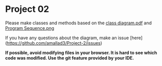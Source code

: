 # Project 02

Please make classes and methods based on the [class diagram.pdf](./Class%20Diagram.pdf)
and [Program Sequence.png](Program%20Sequence.png)

If you have any questions about the diagram, make an issue [here] (https://github.com/amallad3/Project-2/issues)

**If possible, avoid modifying files in your browser. It is hard to see which code was modified. Use the git feature provided by your IDE.**
